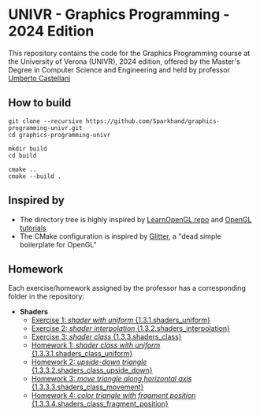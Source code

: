 # UNIVR - Graphics Programming - 2024 Edition

This repository contains the code for the Graphics Programming course at the University of Verona (UNIVR), 2024 edition, offered by the Master's Degree in Computer Science and Engineering and held by professor [Umberto Castellani](https://github.com/cstmrt42)

## How to build

```
git clone --recursive https://github.com/Sparkhand/graphics-programming-univr.git
cd graphics-programming-univr

mkdir build
cd build

cmake ..
cmake --build .
```

## Inspired by
- The directory tree is highly inspired by [LearnOpenGL repo](https://github.com/JoeyDeVries/LearnOpenGL) and [OpenGL tutorials](https://learnopengl.com/)
- The CMake configuration is inspired by [Glitter](https://github.com/Polytonic/Glitter), a "dead simple boilerplate for OpenGL"

## Homework

Each exercise/homework assigned by the professor has a corresponding folder in the repository:

- **Shaders**
  - [Exercise 1: *shader with uniform* {1.3.1.shaders_uniform}](src/1.3.1.shaders_uniform)
  - [Exercise 2: *shader interpolation* {1.3.2.shaders_interpolation}](src/1.3.2.shaders_interpolation)
  - [Exercise 3: *shader class* {1.3.3.shaders_class}](src/1.3.3.shaders_class)
  - [Homework 1: *shader class with uniform* {1.3.3.1.shaders_class_uniform}](src/1.3.3.1.shaders_class_uniform/)
  - [Homework 2: *upside-down triangle* {1.3.3.2.shaders_class_upside_down}](src/1.3.3.2.shaders_class_upside_down/)
  - [Homework 3: *move triangle along horizontal axis* {1.3.3.3.shaders_class_movement}](src/1.3.3.3.shaders_class_movement/)
  - [Homework 4: *color triangle with fragment position* {1.3.3.4.shaders_class_fragment_position}](src/1.3.3.4.shaders_class_fragment_position/)